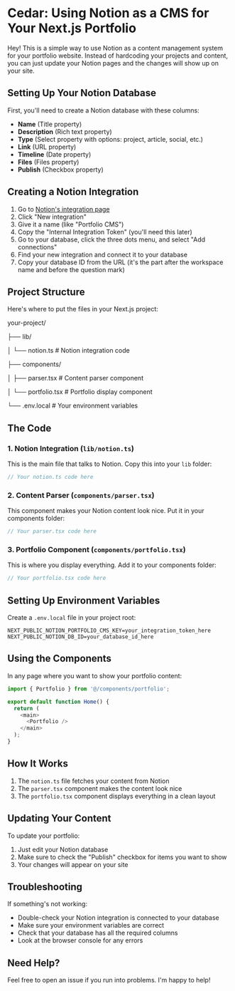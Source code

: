 # Cedar: Using Notion as a CMS for Your Next.js Portfolio

Hey! This is a simple way to use Notion as a content management system for your portfolio website. Instead of hardcoding your projects and content, you can just update your Notion pages and the changes will show up on your site.

## Setting Up Your Notion Database

First, you'll need to create a Notion database with these columns:

- **Name** (Title property)
- **Description** (Rich text property)
- **Type** (Select property with options: project, article, social, etc.)
- **Link** (URL property)
- **Timeline** (Date property)
- **Files** (Files property)
- **Publish** (Checkbox property)

## Creating a Notion Integration

1. Go to [Notion's integration page](https://www.notion.so/my-integrations)
2. Click "New integration"
3. Give it a name (like "Portfolio CMS")
4. Copy the "Internal Integration Token" (you'll need this later)
5. Go to your database, click the three dots menu, and select "Add connections"
6. Find your new integration and connect it to your database
7. Copy your database ID from the URL (it's the part after the workspace name and before the question mark)

## Project Structure

Here's where to put the files in your Next.js project:

your-project/

├── lib/

│ └── notion.ts # Notion integration code

├── components/

│ ├── parser.tsx # Content parser component

│ └── portfolio.tsx # Portfolio display component

└── .env.local # Your environment variables

## The Code

### 1. Notion Integration (`lib/notion.ts`)
This is the main file that talks to Notion. Copy this into your `lib` folder:

```typescript
// Your notion.ts code here
```

### 2. Content Parser (`components/parser.tsx`)
This component makes your Notion content look nice. Put it in your components folder:

```typescript
// Your parser.tsx code here
```

### 3. Portfolio Component (`components/portfolio.tsx`)
This is where you display everything. Add it to your components folder:

```typescript
// Your portfolio.tsx code here
```

## Setting Up Environment Variables

Create a `.env.local` file in your project root:

```
NEXT_PUBLIC_NOTION_PORTFOLIO_CMS_KEY=your_integration_token_here
NEXT_PUBLIC_NOTION_DB_ID=your_database_id_here
```


## Using the Components

In any page where you want to show your portfolio content:

```typescript
import { Portfolio } from '@/components/portfolio';

export default function Home() {
  return (
    <main>
      <Portfolio />
    </main>
  );
}
```

## How It Works

1. The `notion.ts` file fetches your content from Notion
2. The `parser.tsx` component makes the content look nice
3. The `portfolio.tsx` component displays everything in a clean layout

## Updating Your Content

To update your portfolio:
1. Just edit your Notion database
2. Make sure to check the "Publish" checkbox for items you want to show
3. Your changes will appear on your site

## Troubleshooting

If something's not working:
- Double-check your Notion integration is connected to your database
- Make sure your environment variables are correct
- Check that your database has all the required columns
- Look at the browser console for any errors

## Need Help?

Feel free to open an issue if you run into problems. I'm happy to help!

